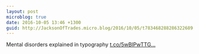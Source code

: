 ```yaml
---
layout: post
microblog: true
date: 2016-10-05 13:46 +1300
guid: http://JacksonOfTrades.micro.blog/2016/10/05/t783468288286322689.html
---
```

Mental disorders explained in typography [t.co/5wBIPwTTG...](https://t.co/5wBIPwTTGN)
